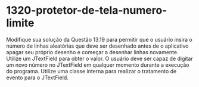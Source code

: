 # 1320-protetor-de-tela-numero-limite
Modifique sua solução da Questão 13.19 para permitir que o usuário insira o número de linhas aleatórias que deve ser desenhado antes de o aplicativo apagar seu próprio desenho e começar a desenhar linhas novamente. 
Utilize um JTextField para obter o valor. O usuário deve ser capaz de digitar um novo número no JTextField em qualquer
momento durante a execução do programa. Utilize uma classe interna para realizar o tratamento de evento para o JTextField.
